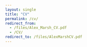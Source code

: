 ```yaml
---
layout: single
title: "CV"
permalink: /cv/
redirect_from: 
  - /files/Alex_Marsh_CV.pdf
  - /CV/
redirect_to: /files/AlexMarshCV.pdf
---
```


